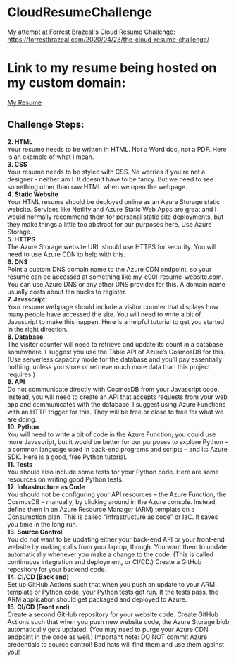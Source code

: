 # CloudResumeChallenge
My attempt at Forrest Brazeal's Cloud Resume Challenge: https://forrestbrazeal.com/2020/04/23/the-cloud-resume-challenge/

# Link to my resume being hosted on my custom domain:

[My Resume](https://www.ramosdaniel-cloudresume.com/) 

## Challenge Steps:
**2. HTML**    
   Your resume needs to be written in HTML. Not a Word doc, not a PDF. Here is an example of what I mean.  
**3. CSS**    
   Your resume needs to be styled with CSS. No worries if you're not a designer - neither am I. It doesn't have to be fancy. But we need to see something other than raw HTML when we open the webpage.  
**4. Static Website**    
   Your HTML resume should be deployed online as an Azure Storage static website. Services like Netlify and Azure Static Web Apps are great and I would normally recommend them for personal static site deployments, but they make things a little too abstract for our purposes here. Use Azure Storage.  
**5. HTTPS**    
   The Azure Storage website URL should use HTTPS for security. You will need to use Azure CDN to help with this.  
**6. DNS**    
   Point a custom DNS domain name to the Azure CDN endpoint, so your resume can be accessed at something like my-c00l-resume-website.com. You can use Azure DNS or any other DNS provider for this. A domain name usually costs about ten bucks to register.  
**7. Javascript**    
   Your resume webpage should include a visitor counter that displays how many people have accessed the site. You will need to write a bit of Javascript to make this happen. Here is a helpful tutorial to get you started in the right direction.  
**8. Database**    
   The visitor counter will need to retrieve and update its count in a database somewhere. I suggest you use the Table API of Azure’s CosmosDB for this. (Use serverless capacity mode for the database and you’ll pay essentially nothing, unless you store or retrieve much more data than this project requires.)  
**9. API**    
   Do not communicate directly with CosmosDB from your Javascript code. Instead, you will need to create an API that accepts requests from your web app and communicates with the database. I suggest using Azure Functions with an HTTP trigger for this. They will be free or close to free for what we are doing.  
**10. Python**    
    You will need to write a bit of code in the Azure Function; you could use more Javascript, but it would be better for our purposes to explore Python – a common language used in back-end programs and scripts – and its Azure SDK. Here is a good, free Python tutorial.  
**11. Tests**  
    You should also include some tests for your Python code. Here are some resources on writing good Python tests.  
**12. Infrastructure as Code**    
    You should not be configuring your API resources – the Azure Function, the CosmosDB – manually, by clicking around in the Azure console. Instead, define them in an Azure Resource Manager (ARM) template on a Consumption plan. This is called “infrastructure as code” or IaC. It saves you time in the long run.  
**13. Source Control**    
    You do not want to be updating either your back-end API or your front-end website by making calls from your laptop, though. You want them to update automatically whenever you make a change to the code. (This is called continuous integration and deployment, or CI/CD.) Create a GitHub repository for your backend code.  
**14. CI/CD (Back end)**  
    Set up GitHub Actions such that when you push an update to your ARM template or Python code, your Python tests get run. If the tests pass, the ARM application should get packaged and deployed to Azure.  
**15. CI/CD (Front end)**  
    Create a second GitHub repository for your website code. Create GitHub Actions such that when you push new website code, the Azure Storage blob automatically gets updated. (You may need to purge your Azure CDN endpoint in the code as well.) Important note: DO NOT commit Azure credentials to source control! Bad hats will find them and use them against you!  
